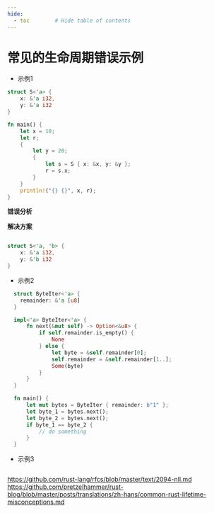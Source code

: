 ```yaml
---
hide:
  - toc        # Hide table of contents
---
```


# 常见的生命周期错误示例

* 示例1

```rust
struct S<'a> {
    x: &'a i32,
    y: &'a i32
}

fn main() {
    let x = 10;
    let r;
    {
        let y = 20;
        {
            let s = S { x: &x, y: &y };
            r = s.x;
        }
    }
    println!("{} {}", x, r);
}
```


**错误分析**


**解决方案**

```rust

struct S<'a, 'b> {
    x: &'a i32,
    y: &'b i32
}
```


* 示例2

```rust
  struct ByteIter<'a> {
    remainder: &'a [u8]
  }

  impl<'a> ByteIter<'a> {
      fn next(&mut self) -> Option<&u8> {
          if self.remainder.is_empty() {
              None
          } else {
              let byte = &self.remainder[0];
              self.remainder = &self.remainder[1..];
              Some(byte)
          }
      }
  }

  fn main() {
      let mut bytes = ByteIter { remainder: b"1" };
      let byte_1 = bytes.next();
      let byte_2 = bytes.next();
      if byte_1 == byte_2 {
          // do something
      }
  }
```

* 示例3

```rust

```

https://github.com/rust-lang/rfcs/blob/master/text/2094-nll.md
https://github.com/pretzelhammer/rust-blog/blob/master/posts/translations/zh-hans/common-rust-lifetime-misconceptions.md